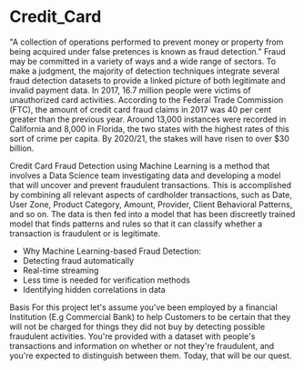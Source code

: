 # Credit_Card
"A collection of operations performed to prevent money or property from being acquired under false pretences is known as fraud detection."
Fraud may be committed in a variety of ways and a wide range of sectors. To make a judgment, the majority of detection techniques integrate several fraud detection datasets to provide a linked picture of both legitimate and invalid payment data.
In 2017, 16.7 million people were victims of unauthorized card activities. According to the Federal Trade Commission (FTC), the amount of credit card fraud claims in 2017 was 40 per cent greater than the previous year. Around 13,000 instances were recorded in California and 8,000 in Florida, the two states with the highest rates of this sort of crime per capita. By 2020/21, the stakes will have risen to over $30 billion.

Credit Card Fraud Detection using Machine Learning is a method that involves a Data Science team investigating data and developing a model that will uncover and prevent fraudulent transactions. This is accomplished by combining all relevant aspects of cardholder transactions, such as Date, User Zone, Product Category, Amount, Provider, Client Behavioral Patterns, and so on. The data is then fed into a model that has been discreetly trained model that finds patterns and rules so that it can classify whether a transaction is fraudulent or is legitimate.
+ Why Machine Learning-based Fraud Detection:
+ Detecting fraud automatically
+ Real-time streaming
+ Less time is needed for verification methods
+ Identifying hidden correlations in data

Basis
For this project let's assume you've been employed by a financial Institution (E.g Commercial Bank) to help Customers to be certain that they will not be charged for things they did not buy by detecting possible fraudulent activities. You're provided with a dataset with people's transactions and information on whether or not they're fraudulent, and you're expected to distinguish between them. Today, that will be our quest.
